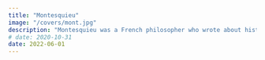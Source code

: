 ```yaml
---
title: "Montesquieu"
image: "/covers/mont.jpg"
description: "Montesquieu was a French philosopher who wrote about history, economics, and politics. Unlike other historians who merely analyzed events individually, he analyzed them relative to each other. For example, he compared how the population policy of the ancient China was similary yet different from that of Greece."
# date: 2020-10-31
date: 2022-06-01
---
```


<!-- French historian and philosopher who applied cause and effect on social phenomena  -->

<!-- explained how the disorders in Europe caused the Jews to invent paper checks which later became modern stock certificates and financial instruments. -->